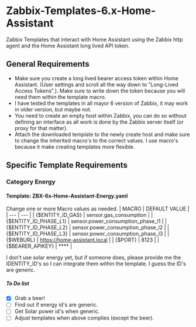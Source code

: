 # Zabbix-Templates-6.x-Home-Assistant
Zabbix Templates that interact with Home Assistant using the Zabbix http agent and the Home Assistant long lived API token.

## General Requirements
- Make sure you create a long lived bearer access token within Home Assistant. (User settings and scroll all the way down to "Long-Lived Access Tokens".). Make sure to write down the token because you will need them within the template macro.
- I have tested the templates in all mayor 6 version of Zabbix, it may work in older version, but maybe not.
- You need to create an empty host within Zabbix, you can do so without defining an interface as all work is done by the Zabbix server itself (or proxy for that matter).
- Attach the downloaded template to the newly create host and make sure to change the inherited macro's to the correct values. I use macro's because it make creating templates more flexible.

## Specific Template Requirements
### Category Energy
#### Template: **ZBX-6x-Home-Assistant-Energy.yaml**
Change one or more Macro values as needed. 
| MACRO | DEFAULT VALUE |
| --- | --- |
| {$ENTITY_ID_GAS} | sensor.gas_consumption |
| {$ENTITY_ID_PHASE_L1} | sensor.power_consumption_phase_l1 |
| {$ENTITY_ID_PHASE_L2} | sensor.power_consumption_phase_l2 |
| {$ENTITY_ID_PHASE_L3} | sensor.power_consumption_phase_l3 |
| {$WEBURL} | https://home-assistant.local |
| {$PORT} | 8123 |
| {$BEARER_APIKEY} | **** |

I don't use solar energy yet, but if someone does, please provide me the IDENTITY_ID's so I can integrate them within the template.
I guess the ID's are generic.

##### To Do list
- [x] Grab a beer!
- [ ] Find out if energy id's are generic.
- [ ] Get Solar power id's when generic.
- [ ] Adjust templates when above complies (except the beer).